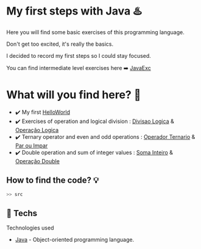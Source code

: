 # My first steps with Java ♨️
Here you will find some basic exercises of this programming language.

Don't get too excited, it's really the basics.

I decided to record my first steps so I could stay focused.

You can find intermediate level exercises here ➡️ [JavaExc](https://github.com/yarxcat/JavaExc01)

# What will you find here? 🤔
* ✔️ My first  [HelloWorld](https://github.com/yarxcat/LearnJava/blob/main/src/HelloWorld.java)  
* ✔️ Exercises of operation and logical division : [Divisao Logica](https://github.com/yarxcat/LearnJava/blob/main/src/DivisaoLogica.java) & [Operação Logica](https://github.com/yarxcat/LearnJava/blob/main/src/OperacaoLogica.java)
* ✔️ Ternary operator and even and odd operations : [Operador Ternario](https://github.com/yarxcat/LearnJava/blob/main/src/OperadorTernario.java) & [Par ou Impar](https://github.com/yarxcat/LearnJava/blob/main/src/ImparParTernario.java)
* ✔️ Double operation and sum of integer values : [Soma Inteiro](https://github.com/yarxcat/LearnJava/blob/main/src/SomaInt.java) & [Operação Double](https://github.com/yarxcat/LearnJava/blob/main/src/OperacaoDouble.java)

## How to find the code? 💡

```python
>> src
```

## 🔌 Techs
Technologies used
* [Java](https://www.java.com/pt-BR/) -  Object-oriented programming language.
